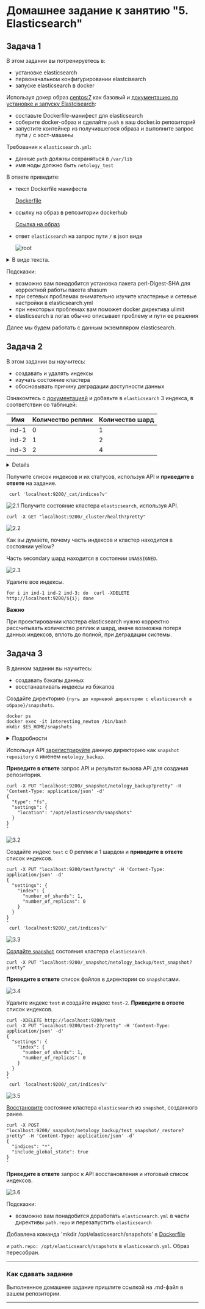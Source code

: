 # Домашнее задание к занятию "5. Elasticsearch"

## Задача 1

В этом задании вы потренируетесь в:
- установке elasticsearch
- первоначальном конфигурировании elastcisearch
- запуске elasticsearch в docker

Используя докер образ [centos:7](https://hub.docker.com/_/centos) как базовый и 
[документацию по установке и запуску Elastcisearch](https://www.elastic.co/guide/en/elasticsearch/reference/current/targz.html):

- составьте Dockerfile-манифест для elasticsearch
- соберите docker-образ и сделайте `push` в ваш docker.io репозиторий
- запустите контейнер из получившегося образа и выполните запрос пути `/` c хост-машины

Требования к `elasticsearch.yml`:
- данные `path` должны сохраняться в `/var/lib`
- имя ноды должно быть `netology_test`

В ответе приведите:
- текст Dockerfile манифеста

  [Dockerfile](6.5/Dockerfile)
- ссылку на образ в репозитории dockerhub

  [Ссылка на образ](https://hub.docker.com/repository/docker/maslovkv/els/general)

- ответ `elasticsearch` на запрос пути `/` в json виде
     
  ![root](6.5/1.png)

<details>
<summary>В виде текста.</summary>

```commandline
{
  "name" : "netology_test",
  "cluster_name" : "els-single",
  "cluster_uuid" : "huiBkYkJQbyZijgOk08dYg",
  "version" : {
    "number" : "8.6.2",
    "build_flavor" : "default",
    "build_type" : "tar",
    "build_hash" : "2d58d0f136141f03239816a4e360a8d17b6d8f29",
    "build_date" : "2023-02-13T09:35:20.314882762Z",
    "build_snapshot" : false,
    "lucene_version" : "9.4.2",
    "minimum_wire_compatibility_version" : "7.17.0",
    "minimum_index_compatibility_version" : "7.0.0"
  },
  "tagline" : "You Know, for Search"
}
```

</details>

Подсказки:
- возможно вам понадобится установка пакета perl-Digest-SHA для корректной работы пакета shasum
- при сетевых проблемах внимательно изучите кластерные и сетевые настройки в elasticsearch.yml
- при некоторых проблемах вам поможет docker директива ulimit
- elasticsearch в логах обычно описывает проблему и пути ее решения

Далее мы будем работать с данным экземпляром elasticsearch.

## Задача 2

В этом задании вы научитесь:
- создавать и удалять индексы
- изучать состояние кластера
- обосновывать причину деградации доступности данных

Ознакомтесь с [документацией](https://www.elastic.co/guide/en/elasticsearch/reference/current/indices-create-index.html) 
и добавьте в `elasticsearch` 3 индекса, в соответствии со таблицей:

| Имя | Количество реплик | Количество шард |
|-----|-------------------|-----------------|
| ind-1| 0 | 1 |
| ind-2 | 1 | 2 |
| ind-3 | 2 | 4 |

<details>

```commandline
curl -X PUT "localhost:9200/ind-1?pretty" -H 'Content-Type: application/json' -d'
{
  "settings": {
    "index": {
      "number_of_shards": 1,  
      "number_of_replicas": 0 
    }
  }
}
'
curl -X PUT "localhost:9200/ind-2?pretty" -H 'Content-Type: application/json' -d'
{
  "settings": {
    "index": {
      "number_of_shards": 2,  
      "number_of_replicas": 1 
    }
  }
}
'
curl -X PUT "localhost:9200/ind-3?pretty" -H 'Content-Type: application/json' -d'
{
  "settings": {
    "index": {
      "number_of_shards": 4,  
      "number_of_replicas": 2 
    }
  }
}
'
```

</details>

Получите список индексов и их статусов, используя API и **приведите в ответе** на задание.

```commandline
 curl 'localhost:9200/_cat/indices?v'
```
![2.1](6.5/2.1.png)
Получите состояние кластера `elasticsearch`, используя API.

```commandline
curl -X GET "localhost:9200/_cluster/health?pretty"
```

![2.2](6.5/2.2.png)

Как вы думаете, почему часть индексов и кластер находится в состоянии yellow?

Часть secondary шард находится в состоянии `UNASSIGNED`. 

![2.3](6.5/2.3.png)


Удалите все индексы.
```
for i in ind-1 ind-2 ind-3; do  curl -XDELETE http://localhost:9200/${i}; done
```


**Важно**

При проектировании кластера elasticsearch нужно корректно рассчитывать количество реплик и шард,
иначе возможна потеря данных индексов, вплоть до полной, при деградации системы.

## Задача 3

В данном задании вы научитесь:
- создавать бэкапы данных
- восстанавливать индексы из бэкапов

Создайте директорию `{путь до корневой директории с elasticsearch в образе}/snapshots`.

```commandline
docker ps
docker exec -it interesting_newton /bin/bash
mkdir $ES_HOME/snapshots
```

<details>
<summary>Подробности</summary>

![3.1](6.5/3.1.png)

</details>

Используя API [зарегистрируйте](https://www.elastic.co/guide/en/elasticsearch/reference/current/snapshots-register-repository.html#snapshots-register-repository) 
данную директорию как `snapshot repository` c именем `netology_backup`.


**Приведите в ответе** запрос API и результат вызова API для создания репозитория.


```commandline
curl -X PUT "localhost:9200/_snapshot/netology_backup?pretty" -H 'Content-Type: application/json' -d'
{
  "type": "fs",
  "settings": {
    "location": "/opt/elasticsearch/snapshots"
  }
}
'

```

![3.2](6.5/3.2.png)

Создайте индекс `test` с 0 реплик и 1 шардом и **приведите в ответе** список индексов.

```commandline
curl -X PUT "localhost:9200/test?pretty" -H 'Content-Type: application/json' -d'
{
  "settings": {
    "index": {
      "number_of_shards": 1,  
      "number_of_replicas": 0 
    }
  }
}
'
 curl 'localhost:9200/_cat/indices?v'
```

![3.3](6.5/3.3.png)

[Создайте `snapshot`](https://www.elastic.co/guide/en/elasticsearch/reference/current/snapshots-take-snapshot.html) 
состояния кластера `elasticsearch`.

```commandline
curl -X PUT "localhost:9200/_snapshot/netology_backup/test_snapshot?pretty"
```

**Приведите в ответе** список файлов в директории со `snapshot`ами.

![3.4](6.5/3.4.png)

Удалите индекс `test` и создайте индекс `test-2`. **Приведите в ответе** список индексов.

```commandline
curl -XDELETE http://localhost:9200/test
curl -X PUT "localhost:9200/test-2?pretty" -H 'Content-Type: application/json' -d'
{
  "settings": {
    "index": {
      "number_of_shards": 1,  
      "number_of_replicas": 0 
    }
  }
}
'
 curl 'localhost:9200/_cat/indices?v'
```

![3.5](6.5/3.5.png)

[Восстановите](https://www.elastic.co/guide/en/elasticsearch/reference/current/snapshots-restore-snapshot.html) состояние
кластера `elasticsearch` из `snapshot`, созданного ранее. 

```commandline
curl -X POST "localhost:9200/_snapshot/netology_backup/test_snapshot/_restore?pretty" -H 'Content-Type: application/json' -d'
{
  "indices": "*",
  "include_global_state": true
}
'
```

**Приведите в ответе** запрос к API восстановления и итоговый список индексов.

![3.6](6.5/3.6.png)

Подсказки:
- возможно вам понадобится доработать `elasticsearch.yml` в части директивы `path.repo` и перезапустить `elasticsearch`

 
Добавлена команда 'mkdir /opt/elasticsearch/snapshots' в [Dockerfile](6.5/Dockerfile)
  
и `path.repo: /opt/elasticsearch/snapshots` в `elasticsearch.yml`. Образ пересобран.

---

### Как cдавать задание

Выполненное домашнее задание пришлите ссылкой на .md-файл в вашем репозитории.

---

